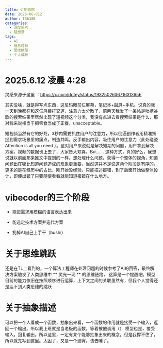 ```yaml
---
title: 近期感想
date: 2025-06-012
author: T5618B
categories:
  - 深度思考
  - 随想录
tags:
  - AI
  - 信息过载
  - 思维模型
  - 个人成长
---
```



# 2025.6.12 凌晨 4:28 

灵感来源于这里 ：https://x.com/dotey/status/1932502606716313656

其实没啥，就是得写点东西，这尼玛眼前仨屏幕，笔记本+副屏+手机。说真的我一天到晚都在和这仨屏幕打交道，注意力太分散了，前两天我发了一条帖是吐槽谷歌的搜索结果里居然出现了短视频这个分类，我没有点进去看搜索结果是什么，那对我来说相当于把零食当成了正餐，unacceptable。

短视频当然有它的好处，3秒内需要抓住用户的注意力，所以倒逼创作者用精准捕捉到需求场景里的痛点，制造共鸣，反手输出内容，吸住用户的注意力（此处碰瓷 Attention is all you need ）。这对用户来说就是解决短期的问题，用户拿到解决方案，视频的数据也上去了，大家皆大欢喜。But…… 这种方式，真的好么，我想说就以前面那条推文中提到的一样，想处理什么问题，获得一个整体的视角，知道问题出在哪比知道问题造成的现象更重要，当然这并不是说这两个阶段是有序的，更多的是在经历中的占比，刚开始没经验，只能描述报错，到了后面开始做整体设计，即便出错了只要随便看看就能知道报错在什么地方。

# vibecoder的三个阶段

- 能把需求用模糊的语言表达出来

- 能选定技术方案并迭代方案


- 扔掉AI自己上手干（bushi）

# 关于思维跳跃

还是在TL上看到的，一个算法工程师在处理问题的时候参考了AI的回答，最终解决方案触发了人类思维中 ** 灵光一现 ** 的思维链路，
这算是一个提醒吧，模型目前的能力依旧在按照顺序进行运算，上下文之间的关联虽然有，但我个人觉得还是达不到人类思维的跳跃

# 关于抽象描述

可以把一个人看成一个函数，抽象出来看，一个函数的作用就是接受一个输入，返回一个输出。所以我上班就是当老板的函数，等着被他调用（）
模型也是，接受输入，回复输出，所以这里，一定有某个能够抽象出来的概念，但是我撑不住了，所以就先写到这里。太困了，又是一个通宵，该去睡了。
